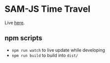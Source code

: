 # SAM-JS Time Travel

Live [here](http://sam-js.github.io/timetravel).

## npm scripts

- `npm run watch` to live update while developing
- `npm run build` to build into `dist/`
